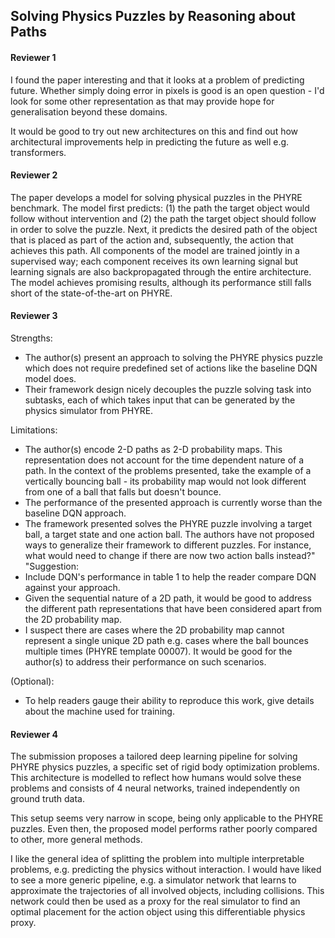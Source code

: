 ## Solving Physics Puzzles by Reasoning about Paths

#### Reviewer 1
I found the paper interesting and that it looks at a problem of predicting future. Whether simply doing error in pixels is good is an open question - I'd look for some other representation as that may provide hope for generalisation beyond these domains. 

It would be good to try out new architectures on this and find out how architectural improvements help in predicting the future as well e.g. transformers. 

#### Reviewer 2
The paper develops a model for solving physical puzzles in the PHYRE benchmark. The model first predicts: (1) the path the target object would follow without intervention and (2) the path the target object should follow in order to solve the puzzle. Next, it predicts the desired path of the object that is placed as part of the action and, subsequently, the action that achieves this path. All components of the model are trained jointly in a supervised way; each component receives its own learning signal but learning signals are also backpropagated through the entire architecture. The model achieves promising results, although its performance still falls short of the state-of-the-art on PHYRE.

#### Reviewer 3
Strengths:
- The author(s) present an approach to solving the PHYRE physics puzzle which does not require predefined set of actions like the baseline DQN model does.
- Their framework design nicely decouples the puzzle solving task into subtasks, each of which takes input that can be generated by the physics simulator from PHYRE.
 
Limitations:
- The author(s) encode 2-D paths as 2-D probability maps. This representation does not account for the time dependent nature of a path. In the context of the problems presented, take the example of a vertically bouncing ball - its probability map would not look different from one of a ball that falls but doesn't bounce.
- The performance of the presented approach is currently worse than the baseline DQN approach.
- The framework presented solves the PHYRE puzzle involving a target ball, a target state and one action ball. The authors have not proposed ways to generalize their framework to different puzzles. For instance, what would need to change if there are now two action balls instead?"	"Suggestion:
- Include DQN's performance in table 1 to help the reader compare DQN against your approach.
- Given the sequential nature of a 2D path, it would be good to address the different path representations that have been considered apart from the 2D probability map.
- I suspect there are cases where the 2D probability map cannot represent a single unique 2D path e.g. cases where the ball bounces multiple times (PHYRE template 00007). It would be good for the author(s) to address their performance on such scenarios.

(Optional):
- To help readers gauge their ability to reproduce this work, give details about the machine used for training.

#### Reviewer 4
The submission proposes a tailored deep learning pipeline for solving PHYRE physics puzzles, a specific set of rigid body optimization problems. This architecture is modelled to reflect how humans would solve these problems and consists of 4 neural networks, trained independently on ground truth data.

This setup seems very narrow in scope, being only applicable to the PHYRE puzzles.
Even then, the proposed model performs rather poorly compared to other, more general methods.

I like the general idea of splitting the problem into multiple interpretable problems, e.g. predicting the physics without interaction.
I would have liked to see a more generic pipeline, e.g. a simulator network that learns to approximate the trajectories of all involved objects, including collisions.
This network could then be used as a proxy for the real simulator to find an optimal placement for the action object using this differentiable physics proxy.